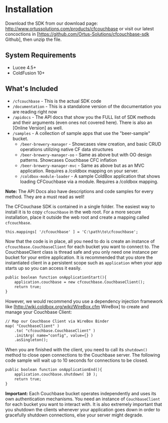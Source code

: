 # Installation

Download the SDK from our download page: http://www.ortussolutions.com/products/cfcouchbase or visit our latest concoctions in [https://github.com/Ortus-Solutions/cfcouchbase-sdk Github], then unzip the file.  

## System Requirements
- Lucee 4.5+
- ColdFusion 10+

## What's Included

- `/cfcouchbase` - This is the actual SDK code
- `/documentation` - This is a standalone version of the documentation you are reading right now
- `/apidocs` - The API docs that show you the FULL list of SDK methods and their arguments (even ones not covered here). There is also an [Online Version] as well.
- `/samples` - A collection of sample apps that use the "beer-sample" bucket.  
    - `/beer-brewery-manager` - Showcases view creation, and basic CRUD operations utilizing native CF data structures
    - `/beer-brewery-manager-oo` - Same as above but with OO design patterns.  Showcases Couchbase CFC inflation
    - `/beer-brewery-manager-mvc` - Same as above but as an MVC application. Requires a /coldbox mapping on your server.
    - `/coldbox-module-loader` - A sample ColdBox application that shows loading CFCouchbase via a module. Requires a /coldbox mapping. 

**Note:** The API Docs also have descriptions and code samples for every method. They are a must read as well!   

The CFCouchase SDK is contained in a single folder.  The easiest way to install it is to copy `cfcouchbase` in the web root.  For a more secure installation, place it outside the web root and create a mapping called `cfcouchbase`.   

```cfml
this.mappings[ '/cfcouchbase' ] = 'C:\path\to\cfcouchbase';
```

Now that the code is in place, all you need to do is create an instance of `cfcouchbase.CouchbaseClient` for each bucket you want to connect to.  The CouchbaseClient class is thread safe and you only need one instance per bucket for your entire application.  It is recommended that you store the instantiated client 
in a persistent scope such as `application` when your app starts up so you can access it easily.

```cfml
public boolean function onApplicationStart(){
    application.couchbase = new cfcouchbase.CouchbaseClient();
    return true;
}
```

However, we would recommend you use a dependency injection framework like [http://wiki.coldbox.org/wiki/WireBox.cfm WireBox] to create and manage your Couchbase Client:

```cfml
// Map our Couchbase Client via WireBox Binder
map( "CouchbaseClient" )
	.to( "cfcouchbase.CouchbaseClient" )
	.initArg( name="config", value={} )
	.asSingleton();
```

When you are finished with the client, you need to call its `shutdown()` method to close open connections to the Couchbase server.  The following code sample will wait up to 10 seconds for connections to be closed. 

```cfml
public boolean function onApplicationEnd(){		
	application.couchbase.shutdown( 10 );
	return true;
}
```

**Important:** Each Couchbase bucket operates independently and uses its own authentication mechanisms.  You need an instance of `CouchbaseClient` for each bucket you want to interact with. It is also extremely important that you shutdown the clients whenever your application goes down in order to gracefully shutdown connections, else your server might degrade.